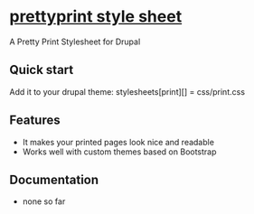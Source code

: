 # [prettyprint style sheet](http://lehelmatyus.com/prettyprint)


A Pretty Print Stylesheet for Drupal

## Quick start

Add it to your drupal theme:
  stylesheets[print][] = css/print.css

## Features

* It makes your printed pages look nice and readable
* Works well with custom themes based on Bootstrap

## Documentation

* none so far

